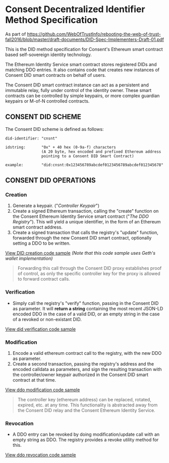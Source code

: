 # Consent Decentralized Identifier Method Specification

As part of https://github.com/WebOfTrustInfo/rebooting-the-web-of-trust-fall2016/blob/master/draft-documents/DID-Spec-Implementers-Draft-01.pdf

This is the DID method specification for Consent's Ethereum smart contract based self-sovereign identity technology.

The Ethereum Identity Service smart contract stores registered DIDs and matching DDO entries. It also contains code that creates new instances of Consent DID smart contracts on behalf of users.

The Consent DID smart contract instance can act as a persistent and immutable relay, fully under control of the identity owner. These smart contracts can be controlled by simple keypairs, or more complex guardian keypairs or M-of-N controlled contracts.

## CONSENT DID SCHEME

The Consent DID scheme is defined as follows:

```
did-identifier: "cnsnt"

idstring:       "0x" + 40 hex (0-9a-f) characters
                (A 20 byte, hex encoded and prefixed Ethereum address
                pointing to a Consent DID Smart Contract)

example:        "did:cnsnt:0x123456789abcdef0123456789abcdef012345678"
```

## CONSENT DID OPERATIONS

### Creation

1. Generate a keypair. ("_Controller Keypair_")
2. Create a signed Ethereum transaction, calling the "create" function on the Consent Ethereum Identity Service smart contract ("_The DDO Registry_"). This will yield a unique identifier, in the form of an Ethereum smart contract address.
3. Create a signed transaction that calls the registry's "update" function, forwarded through the new Consent DID smart contract, optionally setting a DDO to be written.

[View DID creation code sample](usage.md#create-a-new-consent-did)
_(Note that this code sample uses Geth's wallet implementation)_

> Forwarding this call through the Consent DID proxy establishes proof of control, as only the specific controller key for the proxy is allowed to forward contract calls.

### Verification

* Simply call the registry's "verify" function, passing in the Consent DID as parameter. It will **return a string** containing the most recent JSON-LD encoded DDO in the case of a valid DID, or an empty string in the case of a revoked or non-existant DID.

[View did verification code sample](usage.md#verify-a-consent-did)

### Modification

1. Encode a valid ethereum contract call to the registry, with the new DDO as parameter.
2. Create a second transaction, passing the registry's address and the encoded calldata as parameters, and sign the resulting transaction with the controller/owner keypair authorized in the Consent DID smart contract at that time.

[View ddo modification code sample](usage.md#update-a-ddo)

> The controller key (ethereum address) can be replaced, rotated, expired, etc. at any time. This functionality is abstracted away from the Consent DID relay and the Consent Ethereum Identity Service.

### Revocation

* A DDO entry can be revoked by doing modification/update call with an empty string as DDO. The registry provides a revoke utility method for this.

[View ddo revocation code sample](usage.md#revoke-a-ddo)
